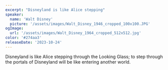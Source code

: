 ```yaml
---
excerpt: "Disneyland is like Alice stepping"
speaker:
  name: 'Walt Disney'
  picture: '/assets/images/Walt_Disney_1946_cropped_100x100.JPG'
ogImage:
  url: '/assets/images/Walt_Disney_1964_cropped_512x512.jpg'
color: '#274aa3'
releaseDate: '2023-10-24'
---
```

Disneyland is like Alice stepping through the Looking Glass; to step through the portals of Disneyland will be like entering another world.
